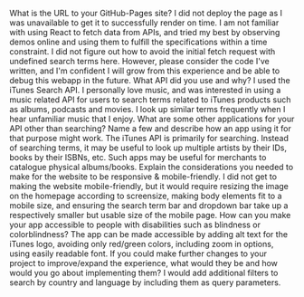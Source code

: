 What is the URL to your GitHub-Pages site?
  I did not deploy the page as I was unavailable to get it to successfully render on time. I am not familiar with
  using React to fetch data from APIs, and tried my best by observing demos online and using them to fulfill the
  specifications within a time constraint. I did not figure out how to avoid the initial fetch request with
  undefined search terms here. However, please consider the code I've written, and I'm confident I will grow
  from this experience and be able to debug this webapp in the future.
What API did you use and why?
  I used the iTunes Search API. I personally love music, and was interested in using a music related API
  for users to search terms related to iTunes products such as albums, podcasts and movies. I look up
  similar terms frequently when I hear unfamiliar music that I enjoy.
What are some other applications for your API other than searching? Name a few and describe how an app using it for that purpose might work.
  The iTunes API is primarily for searching. Instead of searching terms, it may be useful to look up
  multiple artists by their IDs, books by their ISBNs, etc. Such apps may be useful for merchants
  to catalogue physical albums/books.
Explain the considerations you needed to make for the website to be responsive & mobile-friendly.
  I did not get to making the website mobile-friendly, but it would require resizing the image on the homepage
  according to screensize, making body elements fit to a mobile size, and ensuring the search term bar
  and dropdown bar take up a respectively smaller but usable size of the mobile page.
How can you make your app accessible to people with disabilities such as blindness or colorblindness?
  The app can be made accessible by adding alt text for the iTunes logo, avoiding only red/green colors, including
  zoom in options, using easily readable font.
If you could make further changes to your project to improve/expand the experience, what would they be and how would you go about implementing them?
  I would add additional filters to search by country and language by including them as query parameters.


